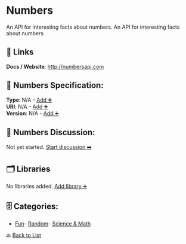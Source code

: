 # Numbers

An API for interesting facts about numbers. An API for interesting facts about numbers

##  🔗 Links
**Docs / Website**: http://numbersapi.com

## 🧬 Numbers Specification:
**Type**: N/A - [Add ➕](https://github.com/apis-list/apis-list/edit/main/apis/numbers/numbers.yaml)  
**URI**: N/A - [Add ➕](https://github.com/apis-list/apis-list/edit/main/apis/numbers/numbers.yaml)  
**Version**: N/A - [Add ➕](https://github.com/apis-list/apis-list/edit/main/apis/numbers/numbers.yaml)

## 💬 Numbers Discussion:
Not yet started. [Start discussion ➡️](https://github.com/apis-list/apis-list/discussions/new)

## 🗂️ Libraries

No libraries added. [Add library ➕](https://github.com/apis-list/apis-list/edit/main/apis/numbers/numbers.yaml)    


## 🗄️ Categories:
- [Fun](https://github.com/apis-list/apis-list#fun-)- [Random](https://github.com/apis-list/apis-list#random-)- [Science & Math](https://github.com/apis-list/apis-list#science--math-)

🔙  [Back to List](https://github.com/apis-list/apis-list)
